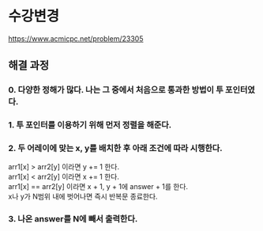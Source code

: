 # 수강변경
https://www.acmicpc.net/problem/23305
## 해결 과정
### 0. 다양한 정해가 많다. 나는 그 중에서 처음으로 통과한 방법이 투 포인터였다.
### 1. 투 포인터를 이용하기 위해 먼저 정렬을 해준다.
### 2. 두 어레이에 맞는 x, y를 배치한 후 아래 조건에 따라 시행한다.
arr1[x] > arr2[y] 이라면 y += 1 한다.        
arr1[x] < arr2[y] 이라면 x += 1 한다.        
arr1[x] == arr2[y] 이라면 x + 1, y + 1에 answer + 1를 한다.        
x나 y가 N범위 내에 벗어나면 즉시 반복문 종료한다.      
### 3. 나온 answer를 N에 빼서 출력한다.
